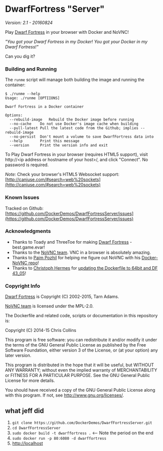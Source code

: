 DwarfFortress "Server"
======================

_Version: 2.1 - 20160824_

Play [Dwarf Fortress](http://www.bay12games.com/dwarves/) in your browser with Docker and NoVNC!

_"You got your Dwarf Fortress in my Docker!  You got your Docker in my Dwarf Fortress!"_

Can you dig it?

### Building and Running ###

The `runme` script will manage both building the image and running the container:

    $ ./runme --help
    Usage: ./runme [OPTIIONS]
    
    Dwarf Fortress in a Docker container
    
    Options:
      --rebuild-image	Rebuild the Docker image before running
      --no-cache	Do not use Docker's image cache when building
      --pull-latest	Pull the latest code from the Github; implies --rebuild-image
      --no-persist	Don't mount a volume to save DwarfFortress data into
      --help		Print this message
      --version		Print the version info and exit

To Play Dwarf Fortress in your browser (requires HTML5 support), visit http://\<ip address or hostname of your host\>/, and click "Connect".  No password is required.


_Note:_ Check your browser's HTML5 Websocket support: [http://caniuse.com/#search=web%20sockets](http://caniuse.com/#search=web%20sockets)
 
### Known Issues ###
 
Tracked on Github: [https://github.com/DockerDemos/DwarfFortressServer/issues](https://github.com/DockerDemos/DwarfFortressServer/issues)

### Acknowledgments ###

* Thanks to Toady and ThreeToe for making [Dwarf Fortress](http://www.bay12games.com/dwarves/) - best.game.evar!
* Thanks to the [NoVNC team](https://kanaka.github.io/noVNC/).  VNC in a browser is absolutely amazing.
* Thanks to [Paim Pozhil](https://github.com/paimpozhil) for helping me figure out NoVNC with his [Docker-NoVNC repo](https://github.com/paimpozhil/docker-novnc)!
* Thanks to [Christoph Hermes](https://github.com/chermes) for [updating the Dockerfile to 64bit and DF 43_05](https://github.com/DockerDemos/DwarfFortressServer/pull/7)! 

### Copyright Info ###

[Dwarf Fortress](http://www.bay12games.com/dwarves/) is Copyright (C) 2002-2015, Tarn Adams.

[NoVNC team](https://kanaka.github.io/noVNC/) is licensed under the MPL-2.0.

The Dockerfile and related code, scripts or documentation in this repository is:

Copyright (C) 2014-15 Chris Collins

This program is free software: you can redistribute it and/or modify it under the terms of the GNU General Public License as published by the Free Software Foundation, either version 3 of the License, or (at your option) any later version.

This program is distributed in the hope that it will be useful, but WITHOUT ANY WARRANTY; without even the implied warranty of MERCHANTABILITY or FITNESS FOR A PARTICULAR PURPOSE. See the GNU General Public License for more details.

You should have received a copy of the GNU General Public License along with this program. If not, see http://www.gnu.org/licenses/.






## what jeff did

1. `git clone https://github.com/DockerDemos/DwarfFortressServer.git`
1. `cd DwarfFortressServer`
1. `sudo docker build -t dwarffortress .` <-- Note the period on the end
1. `sudo docker run -p 80:6080 -d dwarffortress`
1. [http://localhost](http://localhost)
